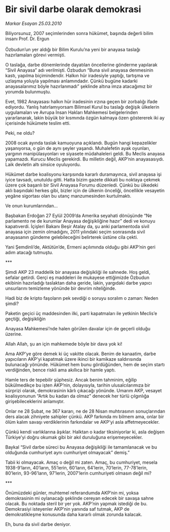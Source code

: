 # Bir sivil darbe olarak demokrasi

*Markar Esayan 25.03.2010*

<div class="yazi"><p>Biliyorsunuz, 2007 seçimlerinden sonra hükümet, başında değerli bilim insanı Prof. Dr. Ergun <br/><br/>Özbudun’un yer aldığı bir Bilim Kurulu’na yeni bir anayasa taslağı hazırlamaları görevi vermişti. </p>
<p>O taslağa, darbe dönemlerinde dayatılan öncellerine gönderme yapılarak “Sivil Anayasa” adı verilmişti. Özbudun “Buna sivil anayasa denmesinin kastı, yapılma biçimindendir. Halkın hür iradesiyle yaptığı, tartışma ve uzlaşma yoluyla yapılması anlamındadır. Çünkü bugüne kadarki anayasalarımız böyle hazırlanmadı” şeklinde altına imza atacağımız bir yorumda bulunmuştu.</p>
<p>Evet, 1982 Anayasası halkın hür iradesinin ırzına geçen bir zorbalığı ifade ediyordu. Yanlış hatırlamıyorsam Bilimsel Kurul bu taslağı değişik ülkelerin uygulamaları ve Avrupa İnsan Hakları Mahkemesi belgelerinden yararlanarak, lakin büyük bir kısmında özgün kalmaya özen göstererek iki ay içerisinde hükümete teslim etti.</p>
<p>Peki, ne oldu?</p>
<p>2008 ocak ayında taslak kamuoyuna açıklandı. Bugün hangi kepazelikler yaşanıyorsa, o gün de aynı şeyler yaşandı. Muhalefetin ayak oyunları, yargının manipülasyonları ve siyasete müdahaleleri geldi. Bu Meclis anayasa yapamazdı. Kurucu Meclis gerekirdi. Bu milletin değil, AKP’nin anayasasıydı. Laik devletin altı sinsice oyuluyordu.</p>
<p>Hükümet darbe koalisyonu karşısında kararlı duramayınca, sivil anayasa işi iyice tavsadı, unutuldu gitti. Hatta bizim gazete dikkati bu noktaya çekmek üzere çok başarılı bir Sivil Anayasa Forumu düzenledi. Çünkü bu ülkedeki aklı başındaki herkes gibi, bizler için de ülkenin önceliği, öncellikle vesayetin yegâne sigortası olan bu utanç manzumesinden kurtulmaktı.</p>
<p>Ve onun kurumlarından…</p>
<p>Başbakan Erdoğan 27 Eylül 2009’da Amerika seyahati dönüşünde “Ne parlamento ne de kurumlar Anayasa değişikliğine hazır” dedi ve konuyu kapatıverdi. İçişleri Bakanı Beşir Atalay da, şu anki parlamentoda sivil anayasa için zemin olmadığını, 2011 yılındaki seçim sonrasında sivil anayasanın gündeme gelebileceğini belirterek üstüne cila çekti.</p>
<p>Yani Şemdinli’de, Aktütün’de, Ermeni açılımında olduğu gibi AKP’nin geri adım atacağı tutmuştu.</p>
<p>***</p>
<p>Şimdi AKP 23 maddelik bir anayasa değişikliği ile sahnede. Hoş geldi, sefalar getirdi. Gerçi eş maddeleri ile mukayese ettiğimizde Özbudun ekibinin hazırladığı taslaktan daha geride, lakin, yargıdaki darbe yapıcı unsurlarını temizleme yönünde bir devrim niteliğinde.</p>
<p>Hadi biz de kripto faşoların pek sevdiği o soruyu soralım o zaman: Neden şimdi? </p>
<p>Paketin geçici üç maddesinden ilki, parti kapatmaları ile yetkinin Meclis’e geçtiği, değişikliğin </p>
<p>Anayasa Mahkemesi’nde halen görülen davalar için de geçerli olduğu üzerine.</p>
<p>Allah Allah, şu an için mahkemede böyle bir dava yok ki!</p>
<p>Ama AKP’ye göre demek ki üç vakitte olacak. Benim de kanaatim, darbe yapıcıların AKP’yi kapatmak üzere ikinci bir kamikaze saldırısında bulunacağı yönünde. Hükümet hem bunu gördüğünden, hem de seçim startı verdiğinden, bence riskli ama akıllıca bir hamle yaptı.</p>
<p>Hamle ters de tepebilir şüphesiz. Ancak benim tahminim, eğilip bükülmedikçe bu işten AKP’nin, dolayısıyla, tarihin ulusalcılarımıza bir sürprizi olarak, demokrasinin kârlı çıkacağı yönünde. Umarım AKP, vesayet koalisyonunun “Artık bu kadarı da olmaz” denecek her türlü çılgınlığa girişebileceklerini anlamıştır. </p>
<p>Onlar ne 28 Şubat, ne 367 kararı, ne de 28 Nisan muhtırasının sonuçlarından ders alacak zihniyete sahipler çünkü. AKP farkında mı bilmem ama, onlar bir ölüm kalım savaşı verdiklerinin farkındalar ve AKP’yi asla affetmeyecekler.</p>
<p>Çünkü kendi varlıklarına âşıklar. Halktan o kadar tiksiniyorlar ki, asla değişen Türkiye’yi doğru okumak gibi bir akıl duruluğuna erişemeyecekler.</p>
<p>Baykal “Sivil darbe süreci bu Anayasa değişikliği ile tamamlanacak ve bu olduğunda cumhuriyet aynı cumhuriyet olmayacak” demiş.”</p>
<p>Tabii ki olmayacak. Amaç o değil mi zaten. Amaç, bu cumhuriyet, mesela 1938-9’ların, 40’ların, 55’lerin, 60’ların, 64’lerin, 70’lerin, 77-78’lerin, 80’lerin, 93-96’ların, 97’lerin, 2007’lerin cumhuriyeti olmasın değil mi?</p>
<p>***</p>
<p>Önümüzdeki günler, muhtemel referandumda AKP’nin mi, yoksa demokrasinin mi oylanacağı şeklinde cereyan edecek bir savaşa sahne olacak. Bu noktada steril bir yer yok. AKP’nin yapmak istediği de bu. Demokrasiyi isteyenler AKP’nin yanında saf tutmak, AKP de demokratikleşme konusunda daha kararlı olmak zorunda kalacak.</p>
<p>Eh, buna da sivil darbe deniyor.</p></div>
